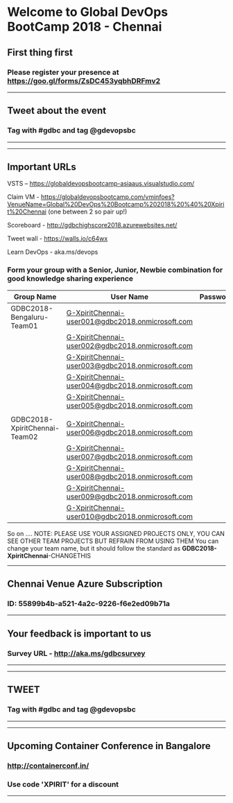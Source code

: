# Welcome to Global DevOps BootCamp 2018 - Chennai 

## First thing first 
### Please register your presence at https://goo.gl/forms/ZsDC453yqbhDRFmv2

************************************************************************************
## Tweet about the event 
### Tag with #gdbc and tag @gdevopsbc
************************************************************************************


************************************************************************************
## Important URLs
  VSTS – https://globaldevopsbootcamp-asiaaus.visualstudio.com/
  
  Claim VM - https://globaldevopsbootcamp.com/vminfoes?VenueName=Global%20DevOps%20Bootcamp%202018%20%40%20Xpirit%20Chennai (one between 2 so pair up!)
  
  Scoreboard - http://gdbchighscore2018.azurewebsites.net/
  
  Tweet wall - https://walls.io/c64wx
  
  Learn DevOps - aka.ms/devops

### Form your group with a Senior, Junior, Newbie combination for good knowledge sharing experience
| Group Name|User Name|Password|
|---|---|---|
|GDBC2018-Bengaluru-Team01|G-XpiritChennai-user001@gdbc2018.onmicrosoft.com||
||G-XpiritChennai-user002@gdbc2018.onmicrosoft.com||
||G-XpiritChennai-user003@gdbc2018.onmicrosoft.com||
||G-XpiritChennai-user004@gdbc2018.onmicrosoft.com||
||G-XpiritChennai-user005@gdbc2018.onmicrosoft.com||
||||
|GDBC2018-XpiritChennai-Team02|G-XpiritChennai-user006@gdbc2018.onmicrosoft.com||
||G-XpiritChennai-user007@gdbc2018.onmicrosoft.com||
||G-XpiritChennai-user008@gdbc2018.onmicrosoft.com||
||G-XpiritChennai-user009@gdbc2018.onmicrosoft.com||
||G-XpiritChennai-user010@gdbc2018.onmicrosoft.com||


So on ....
NOTE: PLEASE USE YOUR ASSIGNED PROJECTS ONLY, YOU CAN SEE OTHER TEAM PROJECTS BUT REFRAIN FROM USING THEM
You can change your team name, but it should follow the standard as **GDBC2018-XpiritChennai**-CHANGETHIS
************************************************************************************

## Chennai Venue Azure Subscription
### ID: 55899b4b-a521-4a2c-9226-f6e2ed09b71a

************************************************************************************
## Your feedback is important to us
### Survey URL - http://aka.ms/gdbcsurvey
************************************************************************************

************************************************************************************
## TWEET 
### Tag with #gdbc and tag @gdevopsbc
************************************************************************************

************************************************************************************
## Upcoming Container Conference in Bangalore
### http://containerconf.in/
### Use code 'XPIRIT' for a discount
************************************************************************************
